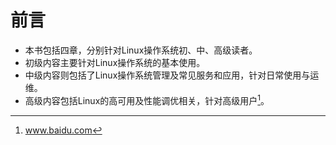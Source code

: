 # 前言

* 本书包括四章，分别针对Linux操作系统初、中、高级读者。
* 初级内容主要针对Linux操作系统的基本使用。
* 中级内容则包括了Linux操作系统管理及常见服务和应用，针对日常使用与运维。
* 高级内容包括Linux的高可用及性能调优相关，针对高级用户[^1]。



[^1]: www.baidu.com

